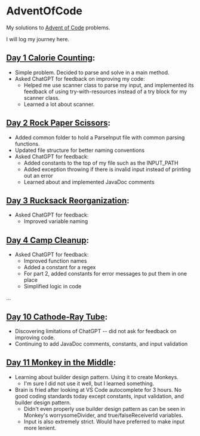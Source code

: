 # AdventOfCode
My solutions to [Advent of Code](https://adventofcode.com/2022) problems.

I will log my journey here.

## [Day 1 Calorie Counting](https://github.com/ChangJuKim/AdventOfCode/tree/main/advent_of_code_2022/problem_01):
  * Simple problem. Decided to parse and solve in a main method. 
  * Asked ChatGPT for feedback on improving my code:
    * Helped me use scanner class to parse my input, and implemented its feedback of using try-with-resources instead of a try block for my scanner class.
    * Learned a lot about scanner.

## [Day 2 Rock Paper Scissors](https://github.com/ChangJuKim/AdventOfCode/tree/main/advent_of_code_2022/problem_02): 
  * Added common folder to hold a ParseInput file with common parsing functions. 
  * Updated file structure for better naming conventions
  * Asked ChatGPT for feedback:
    * Added constants to the top of my file such as the INPUT_PATH
    * Added exception throwing if there is invalid input instead of printing out an error
    * Learned about and implemented JavaDoc comments

## [Day 3 Rucksack Reorganization](https://github.com/ChangJuKim/AdventOfCode/tree/main/advent_of_code_2022/problem_03):
  * Asked ChatGPT for feedback:
    * Improved variable naming

## [Day 4 Camp Cleanup](https://github.com/ChangJuKim/AdventOfCode/tree/main/advent_of_code_2022/problem_04):
  * Asked ChatGPT for feedback:
    * Improved function names
    * Added a constant for a regex
    * For part 2, added constants for error messages to put them in one place
    * Simplified logic in code

...

## [Day 10 Cathode-Ray Tube](https://github.com/ChangJuKim/AdventOfCode/tree/main/advent_of_code_2022/problem_10):
  * Discovering limitations of ChatGPT -- did not ask for feedback on improving code.
  * Continuing to add JavaDoc comments, constants, and input validation

## [Day 11 Monkey in the Middle](https://github.com/ChangJuKim/AdventOfCode/tree/main/advent_of_code_2022/problem_11):
  * Learning about builder design pattern. Using it to create Monkeys.
    * I'm sure I did not use it well, but I learned something.
  * Brain is fried after looking at VS Code autocomplete for 3 hours. No good coding standards today except constants, input validation, and builder design pattern.
    * Didn't even properly use builder design pattern as can be seen in Monkey's worrysomeDivider, and true/falseReceiverId variables.
    * Input is also extremely strict. Would have preferred to make input more lenient.
  
    
    
